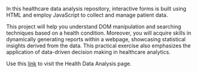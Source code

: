 In this healthcare data analysis repository, interactive forms is built using HTML and employ JavaScript to collect and manage patient data.

This project will help you understand DOM manipulation and searching techniques based on a health condition. Moreover, you will acquire skills in dynamically generating reports within a webpage, showcasing statistical insights derived from the data.
This practical exercise also emphasizes the application of data-driven decision making in healthcare analytics.

Use this <a href="https://bamidele0102.github.io/health_analysis/" >link</a> to visit the Health Data Analysis page.
